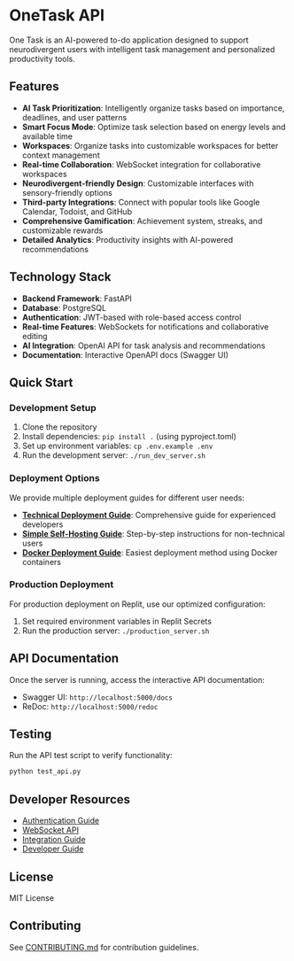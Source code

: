 # OneTask API

One Task is an AI-powered to-do application designed to support neurodivergent users with intelligent task management and personalized productivity tools.

## Features

- **AI Task Prioritization**: Intelligently organize tasks based on importance, deadlines, and user patterns
- **Smart Focus Mode**: Optimize task selection based on energy levels and available time
- **Workspaces**: Organize tasks into customizable workspaces for better context management
- **Real-time Collaboration**: WebSocket integration for collaborative workspaces
- **Neurodivergent-friendly Design**: Customizable interfaces with sensory-friendly options
- **Third-party Integrations**: Connect with popular tools like Google Calendar, Todoist, and GitHub
- **Comprehensive Gamification**: Achievement system, streaks, and customizable rewards
- **Detailed Analytics**: Productivity insights with AI-powered recommendations

## Technology Stack

- **Backend Framework**: FastAPI
- **Database**: PostgreSQL
- **Authentication**: JWT-based with role-based access control
- **Real-time Features**: WebSockets for notifications and collaborative editing
- **AI Integration**: OpenAI API for task analysis and recommendations
- **Documentation**: Interactive OpenAPI docs (Swagger UI)

## Quick Start

### Development Setup

1. Clone the repository
2. Install dependencies: `pip install .` (using pyproject.toml)
3. Set up environment variables: `cp .env.example .env`
4. Run the development server: `./run_dev_server.sh`

### Deployment Options

We provide multiple deployment guides for different user needs:

- **[Technical Deployment Guide](docs/deployment-guide.md)**: Comprehensive guide for experienced developers
- **[Simple Self-Hosting Guide](docs/simple-self-hosting-guide.md)**: Step-by-step instructions for non-technical users
- **[Docker Deployment Guide](docs/docker-deployment-guide.md)**: Easiest deployment method using Docker containers

### Production Deployment

For production deployment on Replit, use our optimized configuration:

1. Set required environment variables in Replit Secrets
2. Run the production server: `./production_server.sh`

## API Documentation

Once the server is running, access the interactive API documentation:

- Swagger UI: `http://localhost:5000/docs`
- ReDoc: `http://localhost:5000/redoc`

## Testing

Run the API test script to verify functionality:

```bash
python test_api.py
```

## Developer Resources

- [Authentication Guide](./docs/authentication.md)
- [WebSocket API](./docs/websocket_api.md)
- [Integration Guide](./docs/integration-guide.md)
- [Developer Guide](./docs/developer-guide.md)

## License

MIT License

## Contributing

See [CONTRIBUTING.md](./CONTRIBUTING.md) for contribution guidelines.